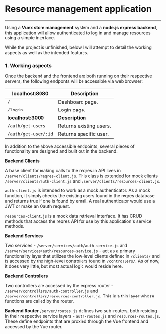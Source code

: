 # Resource management application
***
Using a **Vuex store management** system and a **node.js express backend**, this application will allow authenticated to log in
and manage resources using a simple interface.

While the project is unfinished, below I will attempt to detail the working aspects as well as the intended features.

### 1. Working aspects

Once the backend and the frontend are both running on their respective servers, the following endponts will be
accessible via web browser:

| localhost:8080      | Description |
| ----------- | ----------- |
| `/`      | Dashboard page.       |
| `/login`   | Login page.        |
| **localhost:3000** | **Description** |
| `/auth/get-users` | Returns existing users. |
| `/auth/get-user/:id` | Returns specific user. |

In addition to the above accessible endpoints, several pieces of functionality are designed and built out in the backend.

**Backend Clients**

A base client for making calls to the reqres.in API lives in `/server/clients/reqres-client.js`. This class is extended for
mock clients `/server/clients/auth-client.js` and `/server/clients/resources-client.js`.

`auth-client.js` is intended to work as a mock authenticator. As a mock function, it simply checks the existing users found
in the reqres database and returns true if one is found by email. A real authenticator would use a JWT or make an Oauth request.

`resources-client.js` is a mock data retrieval interface. It has CRUD methods that access the reqres API for use by this
application's service methods.

**Backend Services**

Two services - `/server/services/auth/auth-service.js` and `/server/services/auth/resources-service.js` - act as a primary
functionality layer that utilizes the low-level clients defined in `/clients/` and is accessed by the high-level
controllers found in `/controllers/`. As of now, it does very little, but most actual logic would reside here.

**Backend Controllers**

Two controllers are accessed by the express router - `/server/controllers/auth-controller.js` and
`/server/controllers/resources-controller.js`. This is a thin layer whose functions are called by the router.

**Backend Router**
`/server/routes.js` defines two sub-routers, both residing in their respective service layers - `auth-routes.js` and
`resources-routes.js`. These define endpoints that are proxied through the Vue frontend and accessed by the Vue router.

